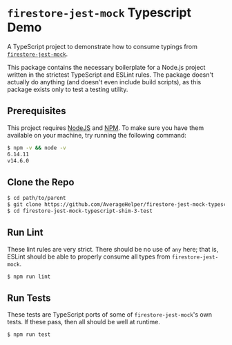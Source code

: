 # `firestore-jest-mock` Typescript Demo

A TypeScript project to demonstrate how to consume typings from [`firestore-jest-mock`](https://github.com/Upstatement/firestore-jest-mock).

This package contains the necessary boilerplate for a Node.js project written in the strictest TypeScript and ESLint rules. The package doesn't actually do anything (and doesn't even include build scripts), as this package exists only to test a testing utility.

## Prerequisites

This project requires [NodeJS](https://nodejs.org/) and [NPM](https://npmjs.org/).
To make sure you have them available on your machine,
try running the following command:

```sh
$ npm -v && node -v
6.14.11
v14.6.0
```

## Clone the Repo

```sh
$ cd path/to/parent
$ git clone https://github.com/AverageHelper/firestore-jest-mock-typescript-shim-3-test.git
$ cd firestore-jest-mock-typescript-shim-3-test
```

## Run Lint

These lint rules are very strict. There should be no use of `any` here; that is, ESLint should be able to properly consume all types from `firestore-jest-mock`.

```sh
$ npm run lint
```

## Run Tests

These tests are TypeScript ports of some of `firestore-jest-mock`'s own tests. If these pass, then all should be well at runtime.

```sh
$ npm run test
```
